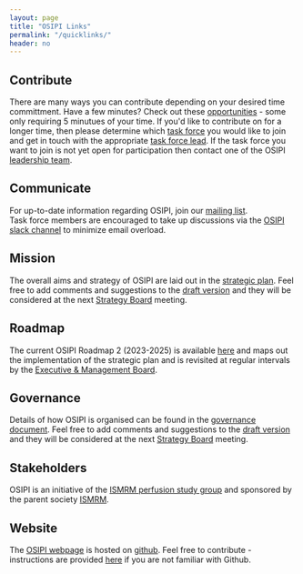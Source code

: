```yaml
---
layout: page
title: "OSIPI Links"
permalink: "/quicklinks/"
header: no
---
```


**Contribute**
---
There are many ways you can contribute depending on your desired time committment. Have a few minutes? Check out these [opportunities](/opportunities/) - some only requiring 5 minutues of your time. If you'd like to contribute on for a longer time, then please determine which [task force](/aims/) you would like to join and get in touch with the appropriate [task force lead](/emb/). If the task force you want to join is not yet open for participation then contact one of the OSIPI [leadership team](/about/).

**Communicate**
---
For up-to-date information regarding OSIPI, join our [mailing list](https://groups.google.com/g/open-source-initiative-for-perfusion-imaging).   
Task force members are encouraged to take up discussions via the [OSIPI slack channel](https://osipi.slack.com) to minimize email overload. 

**Mission**
---
The overall aims and strategy of OSIPI are laid out in the [strategic plan](https://drive.google.com/file/d/14XZYB59W2rn5NIMBKEwdzht23WLa3zzN/view?usp=sharing). Feel free to add comments and suggestions to the [draft version](https://drive.google.com/open?id=1tbsovLQTpI-nkZiJgU2kCXKG0EifQjpW) and they will be considered at the next [Strategy Board](/sb/) meeting.

**Roadmap**
---
The current OSIPI Roadmap 2 (2023-2025) is available [here](https://docs.google.com/document/d/e/2PACX-1vQqOATrWE2COIXq4qTkEe1Bix26GVr_-YTKUJbevCPXXFJf_nMKH3_Nw3DMsY2BcZHPKBG3EOg4SU4r/pub) and maps out the implementation of the strategic plan and is revisited at regular intervals by the [Executive & Management Board](/emb/).

**Governance**
---
Details of how OSIPI is organised can be found in the [governance document](https://drive.google.com/open?id=1fH0hFBMJsUctdhhBmv1ujGI-9v5Bwe3k). Feel free to add comments and suggestions to the [draft version](https://drive.google.com/file/d/1Gi-G-74kL1asflrmEHoUlk7cxv6iky2r/view?usp=sharing) and they will be considered at the next [Strategy Board](/sb/) meeting.

**Stakeholders**
---
OSIPI is an initiative of the [ISMRM perfusion study group](https://www.ismrm.org/study-groups/perfusion-mr/) and sponsored by the parent society [ISMRM](https://www.ismrm.org/).

**Website**
---
The [OSIPI webpage](https://osipi.github.io) is hosted on [github](https://github.com/OSIPI/osipi.github.io/). Feel free to contribute - instructions are provided [here](https://docs.google.com/document/d/1cJV7rnJEzPXu_hyDiw8PEZtw27N1jthtuWXPynBpjmk/edit?usp=sharing) if you are not familiar with Github.



